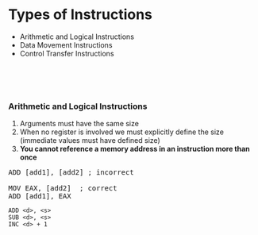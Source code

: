# Types of Instructions

- Arithmetic and Logical Instructions
- Data Movement Instructions
- Control Transfer Instructions

<br><br><br>

### Arithmetic and Logical Instructions

1. Arguments must have the same size
2. When no register is involved we must explicitly define the size (immediate values must have defined size)
3. <b>You cannot reference a memory address in an instruction more than once</b>  
 
<pre>
ADD [add1], [add2] ; incorrect  

MOV EAX, [add2]  ; correct
ADD [add1], EAX
</pre>


`ADD <d>, <s>`  
`SUB <d>, <s>`  
`INC <d> + 1`